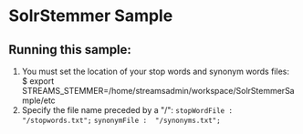 # SolrStemmer Sample

## Running this sample:
 
1. You must set the location of your stop words and synonym words files: 
	$ export STREAMS_STEMMER=/home/streamsadmin/workspace/SolrStemmerSample/etc
2. Specify the file name preceded by a "/": 
	`stopWordFile : "/stopwords.txt";`
	`synonymFile :  "/synonyms.txt";`